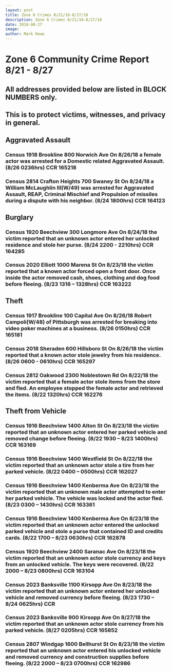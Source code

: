 ```yaml
---
layout: post
title: Zone 6 Crimes 8/21/18-8/27/18
description: Zone 6 Crimes 8/21/18-8/27/18
date: 2018-08-27
image: 
author: Mark Howe
---
```


# Zone 6 Community Crime Report 8/21 - 8/27

## All addresses provided below are listed in BLOCK NUMBERS only.
## This is to protect victims, witnesses, and privacy in general.

## Aggravated Assault
### Census 1918 Brookline 800 Norwich Ave On 8/26/18 a female actor was arrested for a Domestic related Aggravated Assault. (8/26 0236hrs) CCR 165218
### Census 2814 Crafton Heights 700 Swaney St On 8/24/18 a William McLaughlin III(W/49) was arrested for Aggravated Assault, REAP, Criminal Mischief and Propulsion of missiles during a dispute with his neighbor. (8/24 1800hrs) CCR 164123

## Burglary 
### Census 1920 Beechview 300 Longmore Ave On 8/24/18 the victim reported that an unknown actor entered her unlocked residence and stole her purse. (8/24 2200 - 2210hrs) CCR 164285
### Census 2020 Elliott 1000 Marena St On 8/23/18 the victim reported that a known actor forced open a front door. Once inside the actor removed cash, shoes, clothing and dog food before fleeing. (8/23 1316 – 1328hrs) CCR 163222

## Theft 
### Census 1917 Brookline 100 Capital Ave On 8/26/18 Robert Campoli(W/48) of Pittsburgh was arrested for breaking into video poker machines at a business. (8/26 0150hrs) CCR 165181
### Census 2018 Sheraden 600 Hillsboro St On 8/26/18 the victim reported that a known actor stole jewelry from his residence. (8/26 0600 - 0610hrs) CCR 165297
### Census 2812 Oakwood 2300 Noblestown Rd On 8/22/18 the victim reported that a female actor stole items from the store and fled. An employee stopped the female actor and retrieved the items. (8/22 1320hrs) CCR 162276

## Theft from Vehicle
### Census 1916 Beechview 1400 Alton St On 8/23/18 the victim reported that an unknown actor entered her parked vehicle and removed change before fleeing. (8/22 1930 – 8/23 1400hrs) CCR 163169
### Census 1916 Beechview 1400 Westfield St On 8/22/18 the victim reported that an unknown actor stole a tire from her parked vehicle. (8/22 0400 – 0500hrs) CCR 162027
### Census 1916 Beechview 1400 Kenberma Ave On 8/23/18 the victim reported that an unknown male actor attempted to enter her parked vehicle. The vehicle was locked and the actor fled. (8/23 0300 – 1430hrs) CCR 163361
### Census 1916 Beechview 1400 Kenberma Ave On 8/23/18 the victim reported that an unknown actor entered the unlocked parked vehicle and stole a purse that contained ID and credits cards. (8/22 1700 – 8/23 0630hrs) CCR 162878
### Census 1920 Beechview 2400 Saranac Ave On 8/23/18 the victim reported that an unknown actor stole currency and keys from an unlocked vehicle. The keys were recovered. (8/22 2000 – 8/23 0800hrs) CCR 163104
### Census 2023 Banksville 1100 Kirsopp Ave On 8/23/18 the victim reported that an unknown actor entered her unlocked vehicle and removed currency before fleeing. (8/23 1730 – 8/24 0625hrs) CCR 
### Census 2023 Banksville 900 Kirsopp Ave On 8/27/18 the victim reported that an unknown actor stole currency from his parked vehicle. (8/27 0205hrs) CCR 165852
### Census 2807 Windgap 1600 Bellhurst St On 8/23/18 the victim reported that an unknown actor entered his unlocked vehicle and removed currency and construction supplies before fleeing. (8/22 2000 – 8/23 0700hrs) CCR 162986

